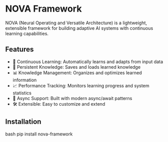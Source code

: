 # NOVA Framework

NOVA (Neural Operating and Versatile Architecture) is a lightweight, extensible framework for building adaptive AI systems with continuous learning capabilities.

## Features

- 🧠 Continuous Learning: Automatically learns and adapts from input data
- 💾 Persistent Knowledge: Saves and loads learned knowledge
- 📊 Knowledge Management: Organizes and optimizes learned information
- 📈 Performance Tracking: Monitors learning progress and system statistics
- 🔄 Async Support: Built with modern async/await patterns
- 🛠 Extensible: Easy to customize and extend

## Installation
bash
pip install nova-framework
